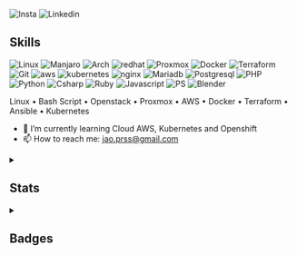 <!--
## Bem-vindo ao meu portfólio.
-->
![Insta](https://img.shields.io/badge/jprs.drw-E4405F?link=https://www.instagram.com/jprs.drw/&style=for-the-badge&logo=instagram&logoColor=white)
![Linkedin](https://img.shields.io/badge/joao_prs-0E76A8?link=https://www.linkedin.com/in/joao-prs/&style=for-the-badge&logo=linkedin&logoColor=white)

<!--
![](images/capa.png "by @jprs.drw")
-->

## Skills

![Linux](https://img.shields.io/badge/-Linux-FCC624?style=flat-square&logo=linux&logoColor=black)
![Manjaro](https://img.shields.io/badge/-Manjaro-35BF5C?style=flat-square&logo=manjaro&logoColor=white)
![Arch](https://img.shields.io/badge/-Arch-168eca?style=flat-square&logo=arch-linux&logoColor=white)
![redhat](https://img.shields.io/badge/-RedHat-da1414?style=flat-square&logo=redhat&logoColor=white)
![Proxmox](https://img.shields.io/badge/-Proxmox-db7716?style=flat-square&logo=proxmox&logoColor=white)
![Docker](https://img.shields.io/badge/-Docker-46a2f1?style=flat-square&logo=docker&logoColor=white)
![Terraform](https://img.shields.io/badge/-Terraform-710fde?style=flat-square&logo=terraform&logoColor=white)
![Git](https://img.shields.io/badge/-Git-F05032?style=flat-square&logo=git&logoColor=white)
![aws](https://img.shields.io/badge/-AWS-ff9538?style=flat-square&logo=amazon&logoColor=white)
![kubernetes](https://img.shields.io/badge/-Kubernetes-3887ff?style=flat-square&logo=kubernetes&logoColor=white)
![nginx](https://img.shields.io/badge/-Nginx-08bf0e?style=flat-square&logo=nginx&logoColor=white)
![Mariadb](https://img.shields.io/badge/-MariaDB-003545?style=flat-square&logo=mariadb&logoColor=white)
![Postgresql](https://img.shields.io/badge/-Postgresql-427db5?style=flat-square&logo=postgresql&logoColor=white)
![PHP](https://img.shields.io/badge/-php-775ec2?style=flat-square&logo=php&logoColor=white)
![Python](https://img.shields.io/badge/-Python-ffec29?style=flat-square&logo=python&logoColor=black)
![Csharp](https://img.shields.io/badge/-Csharp-8c44fb?style=flat-square&logo=csharp&logoColor=white)
![Ruby](https://img.shields.io/badge/-Ruby-C70039?style=flat-square&logo=ruby&logoColor=white)
![Javascript](https://img.shields.io/badge/-JavaScript-fff519?style=flat-square&logo=javascript&logoColor=black)
![PS](https://img.shields.io/badge/-Photoshop-31A8FF?style=flat-square&logo=Adobe%20Photoshop&logoColor=white)
![Blender](https://img.shields.io/badge/-Blender-ed961e?style=flat-square&logo=blender&logoColor=white)

Linux • Bash Script • Openstack • Proxmox • AWS • Docker • Terraform • Ansible • Kubernetes

<!--
## Opa, beleza?

Ola, meu nome é João Pedro, tenho 22 anos e gosto de desenvolver e criar. Particularmente gosto de ilustrar as mais variadas artes e desenvolver jogos, como o design de mapas e personagens ou criar scripts para testar mecânicas dentro dos testes em Godot. Vez ou outra brincando com amigos, edito videos curtos usando Davinci Resolve ou Kdenlive para edição de video e postar em n redes sociais. E ultimamente vim desenvolvendo gosto em automatização e implantação de serviços que possam facilitar tarefas cotidianas ou que serião repetitivas para um grupo de pessoas que usam elas.  

Acredito que podemos aprender e ensinar muito com a tecnologia que temos à nossa disposição, criar soluções e resolver problemas alimentados pelo cativo de “como podemos fazer isso melhor do que como está” sempre utilizando o que está à nossa disposição.   

Abaixo venho desenvolvendo algumas tecnologias:

> ☑️​Git com github e gitlab para compartilhamento de códigos. 
> 
> ​☑️​Containers em Docker e Kubernetes. 
> 
> ​☑️​Shell scripts e Python. 
> 
> ☑️Gerencia de credenciais com passbolt ou bitwarden. 
> 
> ☑️Administração de bancos com Postgresql e MariaDB. 
> 
> ☑️Diagramas e mapas de trabalho. 
> 
> ☑️Infraestrutura como Código em Terraform. 

-->

<!--
<div align="center">
    <h1>My recent songs</h1>
      <a href="https://data-card-for-spotify.herokuapp.com/card?user_id=8vad3kykd7t2uc4w4slgpu65z">
        <img src="https://data-card-for-spotify.herokuapp.com/api/card?user_id=8vad3kykd7t2uc4w4slgpu65z" alt="Data Card for Spotify">
      </a>
    <br>
</div>
-->
<!--
  #https://rahuldkjain.github.io/gh-profile-readme-generator/
  #https://github.com/rzashakeri/beautify-github-profile
  #https://github.com/tandpfun/skill-icons#icons-per-line

TheCoolerJoao.md

![](https://img.shields.io/badge/LinkedIn-0077B5?style=for-the-badge&logo=linkedin&logoColor=white)(https://www.linkedin.com/in/jo%C3%A3o-pedro-silva-4930b023a)

[![Top Langs](https://github-readme-stats.vercel.app/api/top-langs/?username=TheCoolerJoao&layout=compact)](https://github.com/s)


**TheCoolerJoao/TheCoolerJoao** is a ✨ _special_ ✨ repository because its `README.md` (this file) appears on your GitHub profile.

Here are some ideas to get you started:

- 🔭 I’m currently working on ...
- 🌱 I’m currently learning Cloud AWS
- 👯 I’m looking to collaborate on ...
- 🤔 I’m looking for help with Kubernetes
- 💬 Ask me about ...
- 📫 How to reach me: ...
- 😄 Pronouns: ...
- ⚡ Fun fact: ...


[![Status do joao-prs no GitHub](https://github-readme-stats.vercel.app/api?username=joao-prs&show_icons=true&theme=radical)](https://github.com/joao-prs)
-->
- 🌱 I’m currently learning Cloud AWS, Kubernetes and Openshift
- 📫 How to reach me: jao.prss@gmail.com




<details> 
  <summary><h2>Stats</h2></summary>

  <p><a href="https://github.com/joao-prs"><img alt="joao-prs's Github Stats" src="https://github-readme-stats.vercel.app/api/?username=joao-prs&show_icons=true&include_all_commits=true&count_private=true&theme=react&hide_border=true&bg_color=16131f&title_color=a788fa&icon_color=F8D866" height="192px"/></a>
  <a href="https://github.com/joao-prs"><img alt="joao-prs's Github Stats" src="https://github-readme-stats.vercel.app/api/top-langs/?username=joao-prs&langs_count=8&layout=compact&theme=react&hide_border=true&bg_color=16131f&title_color=a788fa&icon_color=F8D866&hide=Jupyter%20Notebook,Roff" height="192px"></a></p>

  <a href="https://github.com/ashutosh00710/github-readme-activity-graph"><img alt="joao-prs's Activity Graph" src="https://github-readme-activity-graph.vercel.app/graph/?username=joao-prs&bg_color=16131f&color=a788fa&line=cab6fe&point=FFFFFF&hide_border=true" /></a>

</details>


<details> 
  <summary><h2>Badges</h2></summary>
    <p><a href="https://www.credly.com/badges/f26d3f58-6db9-4ea9-a9cf-03566aaa411c/linked_in_profile"><img alt="joao-prs's AWS badges" src="https://images.credly.com/size/340x340/images/00634f82-b07f-4bbd-a6bb-53de397fc3a6/image.png" width="192px"/></a>
  <a href="https://www.credly.com/earner/earned/badge/63b1ead1-1fc0-43cf-9ae8-99faaf5dd5a8"><img alt="joao-prs's Cisco badges" src="https://images.credly.com/size/340x340/images/af8c6b4e-fc31-47c4-8dcb-eb7a2065dc5b/I2CS__1_.png" width="150px"/></a></p>

</details>
